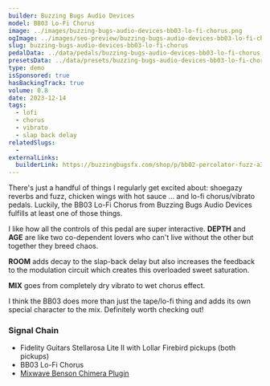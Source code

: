 ```yaml
---
builder: Buzzing Bugs Audio Devices
model: BB03 Lo-Fi Chorus
image: ../images/buzzing-bugs-audio-devices-bb03-lo-fi-chorus.png
ogImage: ../images/seo-preview/buzzing-bugs-audio-devices-bb03-lo-fi-chorus.jpeg
slug: buzzing-bugs-audio-devices-bb03-lo-fi-chorus
pedalData: ../data/pedals/buzzing-bugs-audio-devices-bb03-lo-fi-chorus.pedal.json
presetsData: ../data/presets/buzzing-bugs-audio-devices-bb03-lo-fi-chorus.presets.json
type: demo
isSponsored: true
hasBackingTrack: true
volume: 0.8
date: 2023-12-14
tags:
  - lofi
  - chorus
  - vibrato
  - slap back delay
relatedSlugs:
  -
externalLinks:
  builderLink: https://buzzingbugsfx.com/shop/p/bb02-percolator-fuzz-a3z38
---
```


There's just a handful of things I regularly get excited about: shoegazy reverbs and fuzz, chicken wings with hot sauce ... and lo-fi chorus/vibrato pedals. Luckily, the BB03 Lo-Fi Chorus from Buzzing Bugs Audio Devices fulfills at least one of those things.

I like how all the controls of this pedal are super interactive. **DEPTH** and **AGE** are like two co-dependent lovers who can't live without the other but together they breed chaos.

**ROOM** adds decay to the slap-back delay but also increases the feedback to the modulation circuit which creates this overloaded sweet saturation.

**MIX** goes from completely dry vibrato to wet chorus effect.

I think the BB03 does more than just the tape/lo-fi thing and adds its own special character to the mix. Definitely worth checking out!

### Signal Chain

- Fidelity Guitars Stellarosa Lite II with Lollar Firebird pickups (both pickups)
- BB03 Lo-Fi Chorus
- [Mixwave Benson Chimera Plugin](https://www.mixwave.net/products/benson-chimera)
